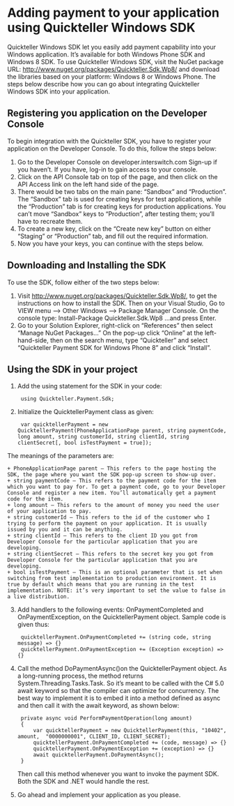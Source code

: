Adding payment to your application using Quickteller Windows SDK
================================================================

Quickteller Windows SDK let you easily add payment capability into your Windows application. It’s available for both Windows Phone SDK and Windows 8 SDK. To use Quickteller Windows SDK, visit the NuGet package URL: http://www.nuget.org/packages/Quickteller.Sdk.Wp8/ and download the libraries based on your platform: Windows 8 or Windows Phone. The steps below describe how you can go about integrating Quickteller Windows SDK into your application.

Registering you application on the Developer Console
----------------------------------------------------

To begin integration with the Quickteller SDK, you have to register your application on the Developer Console. To do this, follow the steps below:

1. Go to the Developer Console on developer.interswitch.com Sign-up if you haven’t. If you have, log-in to gain access to your console.
2. Click on the API Console tab on top of the page, and then click on the API Access link on the left hand side of the page.
3. There would be two tabs on the main pane: “Sandbox” and “Production”. The “Sandbox” tab is used for creating keys for test applications, while the “Production” tab is for creating keys for production applications. You can’t move “Sandbox” keys to “Production”, after testing them; you’ll have to recreate them.
4. To create a new key, click on the “Create new key” button on either “Staging” or “Production” tab, and fill out the required information.
5. Now you have your keys, you can continue with the steps below.

Downloading and Installing the SDK
----------------------------------

To use the SDK, follow either of the two steps below:

1. Visit http://www.nuget.org/packages/Quickteller.Sdk.Wp8/, to get the instructions on how to install the SDK. Then on your Visual Studio, Go to VIEW menu --> Other Windows --> Package Manager Console. On the console type: 
Install-Package Quickteller.Sdk.Wp8
…and press Enter.
2. Go to your Solution Explorer, right-click on “References” then select “Manage NuGet Packages…” On the pop-up click “Online” at the left-hand-side, then on the search menu, type “Quickteller” and select “Quickteller Payment SDK for Windows Phone 8” and click “Install”.
 

Using the SDK in your project
-----------------------------

1. Add the using statement for the SDK in your code:
	
		using Quickteller.Payment.Sdk;

2. Initialize the QuicktellerPayment class as given: 

		var quicktellerPayment = new QuicktellerPayment(PhoneApplicationPage parent, string paymentCode, long amount, string customerId, string clientId, string clientSecret[, bool isTestPayment = true]);

The meanings of the parameters are:

	+ PhoneApplicationPage parent – This refers to the page hosting the SDK, the page where you want the SDK pop-up screen to show-up over.
	+ string paymentCode – This refers to the payment code for the item which you want to pay for. To get a payment code, go to your Developer Console and register a new item. You’ll automatically get a payment code for the item.
	+ long amount – This refers to the amount of money you need the user of your application to pay.
	+ string customerId – This refers to the id of the customer who I trying to perform the payment on your application. It is usually issued by you and it can be anything.
	+ string clientId – This refers to the client ID you got from Developer Console for the particular application that you are developing.
	+ string clientSecret – This refers to the secret key you got from Developer Console for the particular application that you are developing.
	+ bool isTestPayment – This is an optional parameter that is set when switching from test implementation to production environment. It is true by default which means that you are running in the test implementation. NOTE: it’s very important to set the value to false in a live distribution.

3. Add handlers to the following events: OnPaymentCompleted and OnPaymentException, on the QuicktellerPayment object. Sample code is given thus:

		quicktellerPayment.OnPaymentCompleted += (string code, string message) => {}
		quicktellerPayment.OnPaymentException += (Exception exception) => {}

4. Call the method DoPaymentAsync()on the QuicktellerPayment object. As a long-running process, the method returns System.Threading.Tasks.Task. So it’s meant to be called with the C# 5.0 await keyword so that the compiler can optimize for concurrency. The best way to implement it is to embed it into a method defined as async and then call it with the await keyword, as shown below:

		private async void PerformPaymentOperation(long amount)
		{
			var quicktellerPayment = new QuicktellerPayment(this, "10402", amount,  "0000000001", CLIENT_ID, CLIENT_SECRET);
			quicktellerPayment.OnPaymentCompleted += (code, message) => {}
			quicktellerPayment.OnPaymentException += (exception) => {}
			await quicktellerPayment.DoPaymentAsync();
		}

	Then call this method whenever you want to invoke the payment SDK. Both the SDK and .NET would handle the rest.

5. Go ahead and implement your application as you please.
